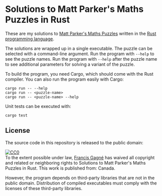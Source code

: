 # Solutions to Matt Parker's Maths Puzzles in Rust

These are my solutions to [Matt Parker's Maths Puzzles][maths-puzzles]
written in the [Rust programming language][rust-lang].

The solutions are wrapped up in a single executable.
The puzzle can be selected with a command-line argument.
Run the program with `--help` to see the puzzle names.
Run the program with `--help` after the puzzle name
to see additional parameters for solving a variant of the puzzle.

To build the program, you need Cargo,
which should come with the Rust compiler.
You can also run the program easily with Cargo:

```
cargo run -- --help
cargo run -- <puzzle-name>
cargo run -- <puzzle-name> --help
```

Unit tests can be executed with:

```
cargo test
```

[maths-puzzles]: http://www.think-maths.co.uk/maths-puzzles
[rust-lang]: https://www.rust-lang.org/

## License

The source code in this repository is released to the public domain:

<p xmlns:dct="http://purl.org/dc/terms/" xmlns:vcard="http://www.w3.org/2001/vcard-rdf/3.0#">
    <a rel="license" href="https://creativecommons.org/publicdomain/zero/1.0/">
        <img src="https://licensebuttons.net/p/zero/1.0/88x31.png" style="border-style: none;" alt="CC0" />
    </a>
    <br />
    To the extent possible under law,
    <a rel="dct:publisher" href="https://github.com/FraGag/matt-parkers-maths-puzzles">
        <span property="dct:title">Francis Gagné</span></a>
    has waived all copyright and related or neighboring rights to
    <span property="dct:title">Solutions to Matt Parker's Maths Puzzles in Rust</span>.
    This work is published from:
    <span property="vcard:Country" datatype="dct:ISO3166" content="CA"
        about="https://github.com/FraGag/matt-parkers-maths-puzzles">
        Canada</span>.
</p>

However, the program depends on third-party libraries that are not in the public domain.
Distribution of compiled executables must comply with the licenses of these third-party libraries.
